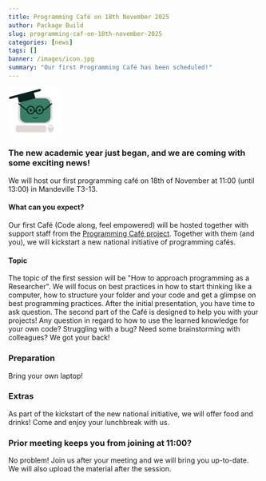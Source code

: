 ```yaml
---
title: Programming Café on 18th November 2025
author: Package Build
slug: programming-caf-on-18th-november-2025
categories: [news]
tags: []
banner: /images/icon.jpg
summary: "Our first Programming Café has been scheduled!"
---
```


<img src= "/images/icon_space.jpg" style = "width:20%;height:20%">

<p>

### The new academic year just began, and we are coming with some exciting news!

We will host our first programming café on 18th of November at 11:00 (until 13:00) in Mandeville T3-13.
<br>
#### What can you expect?
Our first Café (Code along, feel empowered) will be hosted together with support staff from the [Programming Café project](https://tdcc.nl/projects/tdcc-nes-projects/the-cafe-code-along-feel-empowered-method/). Together with them (and you), we will kickstart a new national initiative of programming cafés.

#### Topic
The topic of the first session will be "How to approach programming as a Researcher". We will focus on best practices in how to start thinking like a computer, how to structure your folder and your code and get a glimpse on best programming practices. After the initial presentation, you have time to ask question.
The second part of the Café is designed to help you with your projects! Any question in regard to how to use the learned knowledge for your own code? Struggling with a bug? Need some brainstorming with colleagues? We got your back!

### Preparation
Bring your own laptop!

### Extras
As part of the kickstart of the new national initiative, we will offer food and drinks! Come and enjoy your lunchbreak with us.

### Prior meeting keeps you from joining at 11:00?
No problem! Join us after your meeting and we will bring you up-to-date. We will also upload the material after the session.
</p>
